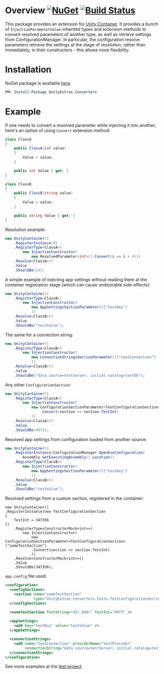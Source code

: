 # Overview [![NuGet](https://img.shields.io/nuget/v/UnityExtras.Converters.svg)](https://www.nuget.org/packages/UnityExtras.Converters) [![Build Status](https://travis-ci.com/stop-cran/UnityExtras.Converters.svg?branch=master)](https://travis-ci.com/stop-cran/UnityExtras.Converters)

This package provides an extension for [Unity Container](https://github.com/unitycontainer/unity).
It provides a bunch of `InjectionParameterValue`-inherited types and extension methods to convert resolved parameters of another type, as well as retrieve settings from ConfigurationManager.
In particular, the configuration resolve parameters retrieve the settings at the stage of resolution, rather than immediately, in their constructors - this allows more flexibility.

# Installation

NuGet package is available [here](https://www.nuget.org/packages/UnityExtras.Converters/).

```PowerShell
PM> Install-Package UnityExtras.Converters
```

# Example

If one needs to convert a resolved parameter while injecting it into another, here's an option of using `Convert` extension method:

```C#
class ClassA
{
    public ClassA(int value)
    {
        Value = value;
    }

    public int Value { get; }
}

class ClassB
{
    public ClassB(string value)
    {
        Value = value;
    }

    public string Value { get; }
}

```

Resolution example:

```C#
new UnityContainer()
    .RegisterInstance(9)
    .RegisterType<ClassA>(
        new InjectionConstructor(
            new ResolvedParameter<int>().Convert(i => i + 4)))
    .Resolve<ClassA>()
    .Value
    .ShouldBe(13);
```

A simple example of injecting app settings without reading them at the container registration stage (which can cause undesirable side-effects):

```C#
new UnityContainer()
    .RegisterType<ClassB>(
        new InjectionConstructor(
            new AppSettingsSectionParameter()["testKey"]
            ))
    .Resolve<ClassB>()
    .Value
    .ShouldBe("testValue");
```

The same for a connection string:

```C#
new UnityContainer()
    .RegisterType<ClassB>(
        new InjectionConstructor(
            new ConnectionStringsSectionParameter()["testConnection"]
            ))
    .Resolve<ClassB>()
    .Value
    .ShouldBe("data source=testServer; initial catalog=testDb");
```

Any other `ConfigurationSection`:

```C#
new UnityContainer()
    .RegisterType<ClassA>(
        new InjectionConstructor(
            new ConfigurationSectionParameter<TestConfigurationSection>("someTestSection")
                .Convert(section => section.TestInt)
            ))
    .Resolve<ClassA>()
    .Value
    .ShouldBe(4973);
```

Resolved app settings from configuration loaded from another source:

```C#
new UnityContainer()
    .RegisterInstance(ConfigurationManager.OpenExeConfiguration(
        Assembly.GetExecutingAssembly().Location))
    .RegisterType<ClassB>(
        new InjectionConstructor(
            new AppSettingsSectionParameter()["testKey"]
            ))
    .Resolve<ClassB>()
    .Value
    .ShouldBe("testValue");
```

Resolved settings from a custom section, registered in the container:
```
new UnityContainer()
.RegisterInstance(new TestConfigurationSection
{
    TestInt = 347356
})
    .RegisterType<ConstructorMock<int>>(
        new InjectionConstructor(
            new ConfigurationSectionParameter<TestConfigurationSection>("someTestSection")
            .Convert(section => section.TestInt)
            ))
    .Resolve<ConstructorMock<int>>()
    .Value
    .ShouldBe(347356);
```

`app.config` file used:

```XML
<configuration>
  <configSections>
    <section name="someTestSection"
             type="UnityExtras.Converters.Tests.TestConfigurationSection, UnityExtras.Converters.Tests" />
  </configSections>

  <someTestSection TestString="d2r_6Hdr" TestInt="4973" />
  
  <appSettings>
    <add key="testKey" value="testValue" />
  </appSettings>

  <connectionStrings>
    <add name="testConnection" providerName="testProvider"
         connectionString="data source=testServer; initial catalog=testDb" />
  </connectionStrings>
</configuration>
```

See more examples at the [test project](https://github.com/stop-cran/UnityExtras.Converters/blob/master/UnityExtras.Converters.Tests/ConfigurationTests.cs).